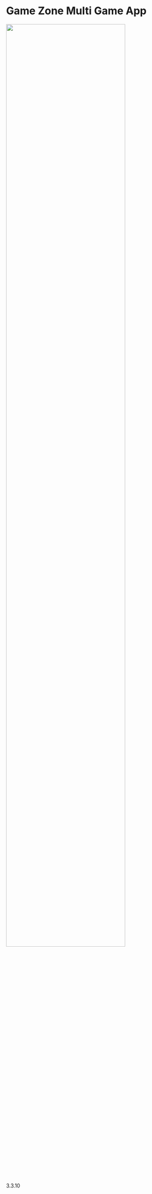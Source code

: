 # Game Zone Multi Game App

<img src="https://github.com/Munawer2022/animation/assets/117267127/bc37261b-794e-4fef-9f96-eabb410f70ce" width="80%" />

3.3.10
